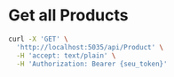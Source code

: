 # Get all Products 

```bash
curl -X 'GET' \
  'http://localhost:5035/api/Product' \
  -H 'accept: text/plain' \
  -H 'Authorization: Bearer {seu_token}'
```
